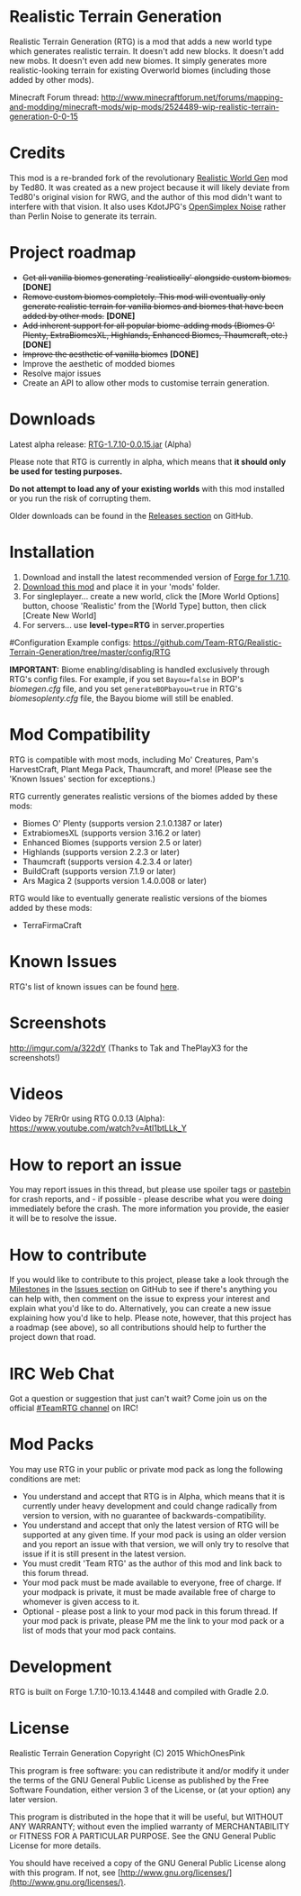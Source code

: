 # Realistic Terrain Generation
Realistic Terrain Generation (RTG) is a mod that adds a new world type which generates realistic terrain. It doesn't add new blocks. It doesn't add new mobs. It doesn't even add new biomes. It simply generates more realistic-looking terrain for existing Overworld biomes (including those added by other mods).

Minecraft Forum thread: http://www.minecraftforum.net/forums/mapping-and-modding/minecraft-mods/wip-mods/2524489-wip-realistic-terrain-generation-0-0-15

# Credits
This mod is a re-branded fork of the revolutionary [Realistic World Gen](http://www.minecraftforum.net/forums/mapping-and-modding/minecraft-mods/1281910-teds-world-gen-mods-realistic-world-gen-alpha-1-3) mod by Ted80. It was created as a new project because it will likely deviate from Ted80's original vision for RWG, and the author of this mod didn't want to interfere with that vision. It also uses KdotJPG's [OpenSimplex Noise](https://gist.github.com/KdotJPG/b1270127455a94ac5d19) rather than Perlin Noise to generate its terrain.

# Project roadmap
* ~~Get all vanilla biomes generating 'realistically' alongside custom biomes.~~ **[DONE]**
* ~~Remove custom biomes completely. This mod will eventually only generate realistic terrain for vanilla biomes and biomes that have been added by other mods.~~ **[DONE]**
* ~~Add inherent support for all popular biome-adding mods (Biomes O' Plenty, ExtraBiomesXL, Highlands, Enhanced Biomes, Thaumcraft, etc.)~~ **[DONE]**
* ~~Improve the aesthetic of vanilla biomes~~ **[DONE]**
* Improve the aesthetic of modded biomes
* Resolve major issues
* Create an API to allow other mods to customise terrain generation.

# Downloads
Latest alpha release: [RTG-1.7.10-0.0.15.jar](https://github.com/Team-RTG/Realistic-Terrain-Generation/releases/download/v0.0.15/RTG-1.7.10-0.0.15.jar) (Alpha)

Please note that RTG is currently in alpha, which means that **it should only be used for testing purposes.**

**Do not attempt to load any of your existing worlds** with this mod installed or you run the risk of corrupting them.

Older downloads can be found in the [Releases section](https://github.com/Team-RTG/Realistic-Terrain-Generation/releases) on GitHub.

# Installation
1. Download and install the latest recommended version of [Forge for 1.7.10](http://files.minecraftforge.net/).
2. [Download this mod](https://github.com/Team-RTG/Realistic-Terrain-Generation/releases) and place it in your 'mods' folder.
3. For singleplayer... create a new world, click the [More World Options] button, choose 'Realistic' from the [World Type] button, then click [Create New World]
4. For servers... use **level-type=RTG** in server.properties

#Configuration
Example configs:
https://github.com/Team-RTG/Realistic-Terrain-Generation/tree/master/config/RTG

**IMPORTANT:**
Biome enabling/disabling is handled exclusively through RTG's config files. For example, if you set `Bayou=false` in BOP's _biomegen.cfg_ file, and you set `generateBOPbayou=true` in RTG's _biomesoplenty.cfg_ file, the Bayou biome will still be enabled.

# Mod Compatibility
RTG is compatible with most mods, including Mo' Creatures, Pam's HarvestCraft, Plant Mega Pack, Thaumcraft, and more! (Please see the 'Known Issues' section for exceptions.)

RTG currently generates realistic versions of the biomes added by these mods:
* Biomes O' Plenty (supports version 2.1.0.1387 or later)
* ExtrabiomesXL (supports version 3.16.2 or later)
* Enhanced Biomes (supports version 2.5 or later)
* Highlands (supports version 2.2.3 or later)
* Thaumcraft (supports version 4.2.3.4 or later)
* BuildCraft (supports version 7.1.9 or later)
* Ars Magica 2 (supports version 1.4.0.008 or later)

RTG would like to eventually generate realistic versions of the biomes added by these mods:
* TerraFirmaCraft

# Known Issues
RTG's list of known issues can be found [here](https://github.com/Team-RTG/Realistic-Terrain-Generation/issues).

# Screenshots
http://imgur.com/a/322dY
(Thanks to Tak and ThePlayX3 for the screenshots!)

# Videos
Video by 7ERr0r using RTG 0.0.13 (Alpha): https://www.youtube.com/watch?v=AtI1btLLk_Y

# How to report an issue
You may report issues in this thread, but please use spoiler tags or [pastebin](http://pastebin.com/) for crash reports, and - if possible - please describe what you were doing immediately before the crash. The more information you provide, the easier it will be to resolve the issue.

# How to contribute
If you would like to contribute to this project, please take a look through the [Milestones](https://github.com/Team-RTG/Realistic-Terrain-Generation/milestones) in the [Issues section](https://github.com/Team-RTG/Realistic-Terrain-Generation/issues) on GitHub to see if there's anything you can help with, then comment on the issue to express your interest and explain what you'd like to do. Alternatively, you can create a new issue explaining how you'd like to help. Please note, however, that this project has a roadmap (see above), so all contributions should help to further the project down that road.

# IRC Web Chat
Got a question or suggestion that just can't wait? Come join us on the official [#TeamRTG channel](http://webchat.freenode.net/?channels=#TeamRTG) on IRC!

# Mod Packs
You may use RTG in your public or private mod pack as long the following conditions are met:

* You understand and accept that RTG is in Alpha, which means that it is currently under heavy development and could change radically from version to version, with no guarantee of backwards-compatibility.
* You understand and accept that only the latest version of RTG will be supported at any given time. If your mod pack is using an older version and you report an issue with that version, we will only try to resolve that issue if it is still present in the latest version.
* You must credit 'Team RTG' as the author of this mod and link back to this forum thread.
* Your mod pack must be made available to everyone, free of charge. If your modpack is private, it must be made available free of charge to whomever is given access to it.
* Optional - please post a link to your mod pack in this forum thread. If your mod pack is private, please PM me the link to your mod pack or a list of mods that your mod pack contains.

# Development
RTG is built on Forge 1.7.10-10.13.4.1448 and compiled with Gradle 2.0.

# License
Realistic Terrain Generation
Copyright (C) 2015 WhichOnesPink

This program is free software: you can redistribute it and/or modify it under the terms of the GNU General Public License as published by the Free Software Foundation, either version 3 of the License, or (at your option) any later version.

This program is distributed in the hope that it will be useful, but WITHOUT ANY WARRANTY; without even the implied warranty of MERCHANTABILITY or FITNESS FOR A PARTICULAR PURPOSE. See the GNU General Public License for more details.

You should have received a copy of the GNU General Public License along with this program. If not, see [http://www.gnu.org/licenses/](http://www.gnu.org/licenses/).
